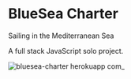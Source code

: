 # BlueSea Charter
Sailing in the Mediterranean Sea

A full stack JavaScript solo project.

![bluesea-charter herokuapp com_](https://user-images.githubusercontent.com/69313887/201517013-a0d4fde1-597f-4b95-8cec-e45d98ffc615.jpeg)

